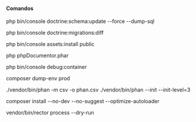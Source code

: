 #### Comandos

php bin/console doctrine:schema:update --force --dump-sql

php bin/console doctrine:migrations:diff

php bin/console assets:install public

php phpDocumentor.phar

php bin/console debug:container

composer dump-env prod

./vendor/bin/phan -m csv -o phan.csv
./vendor/bin/phan --init --init-level=3

composer install --no-dev --no-suggest --optimize-autoloader

vendor/bin/rector process --dry-run
